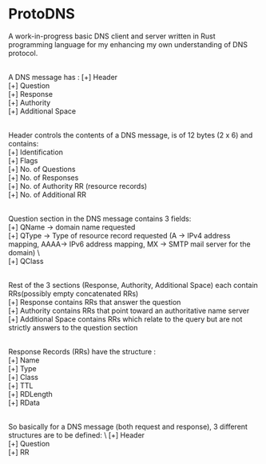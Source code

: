# ProtoDNS
A work-in-progress basic DNS client and server written in Rust programming language for my enhancing my own understanding of DNS protocol. 

\
A DNS message has : 
    [+] Header  \
    [+] Question    \
    [+] Response    \
    [+] Authority   \
    [+] Additional Space    

\
Header controls the contents of a DNS message, is of 12 bytes (2 x 6) and contains: \
    [+] Identification  \
    [+] Flags   \
    [+] No. of Questions    \
    [+] No. of Responses    \
    [+] No. of Authority RR (resource records)  \
    [+] No. of Additional RR    

\
Question section in the DNS message contains 3 fields: \
    [+] QName -> domain name requested  \
    [+] QType -> Type of resource record requested  (A -> IPv4 address mapping, AAAA-> IPv6 address mapping, MX -> SMTP mail server for the domain) \     
    [+] QClass  

\
Rest of the 3 sections (Response, Authority, Additional Space) each contain RRs(possibly empty concatenated RRs) \
    [+] Response contains RRs that answer the question  \
    [+] Authority contains RRs that point toward an authoritative name server   \
    [+] Additional Space contains RRs which relate to the query but are not strictly answers to the question section    

\
Response Records (RRs) have the structure : \
    [+] Name    \
    [+] Type    \
    [+] Class   \
    [+] TTL \
    [+] RDLength    \
    [+] RData   

\
So basically for a DNS message (both request and response), 3 different structures are to be defined: \ 
    [+] Header  \
    [+] Question    \
    [+] RR  
